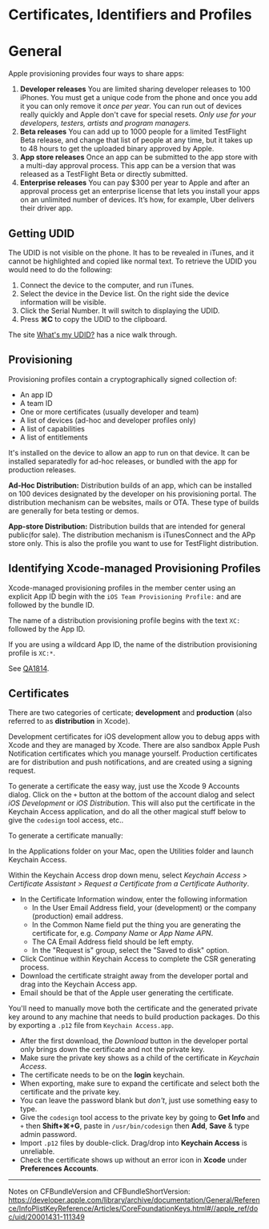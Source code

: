 # Certificates, Identifiers and Profiles

# General

Apple provisioning provides four ways to share apps:

1. **Developer releases** You are limited sharing developer releases to 100 iPhones.  You must get a unique code from the phone and once you add it you can only remove it _once per year_.  You can run out of devices really quickly and Apple don't cave for special resets.  _Only use for your developers, testers, artists and program managers._
2. **Beta releases**  You can add up to 1000 people for a limited TestFlight Beta release, and change that list of people at any time, but it takes up to 48 hours to get the uploaded binary approved by Apple.
3. **App store releases**  Once an app can be submitted to the app store with a multi-day approval process.  This app can be a version that was released as a TestFlight Beta or directly submitted.
4. **Enterprise releases**  You can pay $300 per year to Apple and after an approval process get an enterprise license that lets you install your apps on an unlimited number of devices.  It’s how, for example, Uber delivers their driver app.

## Getting UDID

The UDID is not visible on the phone. It has to be revealed in iTunes, and it cannot be highlighted and copied like normal text. To retrieve the UDID you would need to do the following:

1. Connect the device to the computer, and run iTunes.
2. Select the device in the Device list. On the right side the device information will be visible.
3. Click the Serial Number. It will switch to displaying the UDID.
4. Press **&#8984;C** to copy the UDID to the clipboard.

The site [What's my UDID?](http://whatsmyudid.com/) has a nice walk through.

## Provisioning

Provisioning profiles contain a cryptographically signed collection of:

- An app ID
- A team ID
- One or more certificates (usually developer and team)
- A list of devices (ad-hoc and developer profiles only)
- A list of capabilities
- A list of entitlements

It's installed on the device to allow an app to run on that device.  It can be installed separatedly for ad-hoc releases, or bundled with the app for production releases.

**Ad-Hoc Distribution:** Distribution builds of an app, which can be installed on 100 devices designated by the developer on his provisioning portal. The distribution mechanism can be websites, mails or OTA. These type of builds are generally for beta testing or demos.

**App-store Distribution:** Distribution builds that are intended for general public(for sale). The distribution mechanism is iTunesConnect and the APp store only.  This is also the profile you want to use for TestFlight distribution.

## Identifying Xcode-managed Provisioning Profiles

Xcode-managed provisioning profiles in the member center using an explicit App ID begin with the `iOS Team Provisioning Profile:` and are followed by the bundle ID.

The name of a distribution provisioning profile begins with the text `XC:` followed by the App ID.

If you are using a wildcard App ID, the name of the distribution provisioning profile is `XC:*`.

See [QA1814].

## Certificates

There are two categories of certicate; **development** and **production** (also referred to as **distribution** in Xcode).

Development certificates for iOS development allow you to debug apps with Xcode and they are managed by Xcode. There are also sandbox Apple Push Notification certificates which you manage yourself. Production certificates are for distribution and push notifications, and are created using a signing request.

To generate a certificate the easy way, just use the Xcode 9 Accounts dialog.  Click on the `+` button at the bottom of the account dialog and select _iOS Development_ or _iOS Distribution_.  This will also put the certificate in the Keychain Access application, and do all the other magical stuff below to give the `codesign` tool access, etc..

To generate a certificate manually:

In the Applications folder on your Mac, open the Utilities folder and launch Keychain Access.

Within the Keychain Access drop down menu, select _Keychain Access > Certificate Assistant > Request a Certificate from a Certificate Authority_.

- In the Certificate Information window, enter the following information
  - In the User Email Address field, your (development) or the company (production) email address.
  - In the Common Name field put the thing you are generating the certificate for, e.g. _Company Name_ or _App Name APN_.
  - The CA Email Address field should be left empty.
  - In the "Request is" group, select the "Saved to disk" option.
- Click Continue within Keychain Access to complete the CSR generating process.
- Download the certificate straight away from the developer portal and drag into the Keychain Access app.
- Email should be that of the Apple user generating the certificate.

You'll need to manually move both the certificate and the generated private key around to any machine that needs to build production packages.  Do this by exporting a `.p12` file from `Keychain Access.app`.

- After the first download, the _Download_ button in the developer portal only brings down the certificate and not the private key.
- Make sure the private key shows as a child of the certificate in _Keychain Access_.
- The certificate needs to be on the **login** keychain.
- When exporting, make sure to expand the certificate and select both the certificate and the private key.
- You can leave the password blank but _don't_, just use something easy to type.
- Give the `codesign` tool access to the private key by going to **Get Info** and `+` then **Shift+&#8984;+G**, paste in `/usr/bin/codesign` then **Add**, **Save** &amp; type admin password.
- Import `.p12` files by double-click.  Drag/drop into **Keychain Access** is unreliable.
- Check the certificate shows up without an error icon in **Xcode** under **Preferences Accounts**.

---

[QA1814]: https://developer.apple.com/library/content/qa/qa1814/_index.html

Notes on CFBundleVersion and CFBundleShortVersion:
https://developer.apple.com/library/archive/documentation/General/Reference/InfoPlistKeyReference/Articles/CoreFoundationKeys.html#//apple_ref/doc/uid/20001431-111349